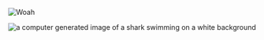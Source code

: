 
![Woah](https://komarev.com/ghpvc/?username=gambling-addict)




<img src="https://media.tenor.com/2ewHqOqCxHgAAAAi/shark.gif" alt="a computer generated image of a shark swimming on a white background"/>




<!--
**gambling-addict/gambling-addict** is a ✨ _special_ ✨ repository because its `README.md` (this file) appears on your GitHub profile.

Here are some ideas to get you started:

- 🔭 I’m currently working on ...
- 🌱 I’m currently learning ...
- 👯 I’m looking to collaborate on ...
- 🤔 I’m looking for help with ...
- 💬 Ask me about ...
- 📫 How to reach me: ...
- 😄 Pronouns: ...
- ⚡ Fun fact: ...
-->
